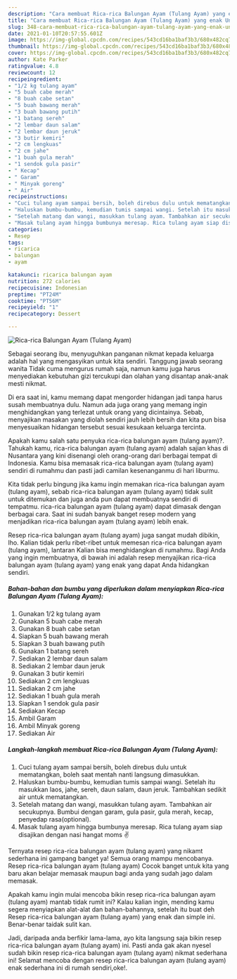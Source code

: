 ```yaml
---
description: "Cara membuat Rica-rica Balungan Ayam (Tulang Ayam) yang enak Untuk Jualan"
title: "Cara membuat Rica-rica Balungan Ayam (Tulang Ayam) yang enak Untuk Jualan"
slug: 348-cara-membuat-rica-rica-balungan-ayam-tulang-ayam-yang-enak-untuk-jualan
date: 2021-01-10T20:57:55.601Z
image: https://img-global.cpcdn.com/recipes/543cd16ba1baf3b3/680x482cq70/rica-rica-balungan-ayam-tulang-ayam-foto-resep-utama.jpg
thumbnail: https://img-global.cpcdn.com/recipes/543cd16ba1baf3b3/680x482cq70/rica-rica-balungan-ayam-tulang-ayam-foto-resep-utama.jpg
cover: https://img-global.cpcdn.com/recipes/543cd16ba1baf3b3/680x482cq70/rica-rica-balungan-ayam-tulang-ayam-foto-resep-utama.jpg
author: Kate Parker
ratingvalue: 4.8
reviewcount: 12
recipeingredient:
- "1/2 kg tulang ayam"
- "5 buah cabe merah"
- "8 buah cabe setan"
- "5 buah bawang merah"
- "3 buah bawang putih"
- "1 batang sereh"
- "2 lembar daun salam"
- "2 lembar daun jeruk"
- "3 butir kemiri"
- "2 cm lengkuas"
- "2 cm jahe"
- "1 buah gula merah"
- "1 sendok gula pasir"
- " Kecap"
- " Garam"
- " Minyak goreng"
- " Air"
recipeinstructions:
- "Cuci tulang ayam sampai bersih, boleh direbus dulu untuk mematangkan, boleh saat mentah nanti langsung dimasukkan."
- "Haluskan bumbu-bumbu, kemudian tumis sampai wangi. Setelah itu masukkan laos, jahe, sereh, daun salam, daun jeruk. Tambahkan sedikit air untuk mematangkan."
- "Setelah matang dan wangi, masukkan tulang ayam. Tambahkan air secukupnya. Bumbui dengan garam, gula pasir, gula merah, kecap, penyedap rasa(optional)."
- "Masak tulang ayam hingga bumbunya meresap. Rica tulang ayam siap disajikan dengan nasi hangat moms ✌"
categories:
- Resep
tags:
- ricarica
- balungan
- ayam

katakunci: ricarica balungan ayam 
nutrition: 272 calories
recipecuisine: Indonesian
preptime: "PT24M"
cooktime: "PT56M"
recipeyield: "1"
recipecategory: Dessert

---
```



![Rica-rica Balungan Ayam (Tulang Ayam)](https://img-global.cpcdn.com/recipes/543cd16ba1baf3b3/680x482cq70/rica-rica-balungan-ayam-tulang-ayam-foto-resep-utama.jpg)

Sebagai seorang ibu, menyuguhkan panganan nikmat kepada keluarga adalah hal yang mengasyikan untuk kita sendiri. Tanggung jawab seorang  wanita Tidak cuma mengurus rumah saja, namun kamu juga harus menyediakan kebutuhan gizi tercukupi dan olahan yang disantap anak-anak mesti nikmat.

Di era  saat ini, kamu memang dapat mengorder hidangan jadi tanpa harus susah membuatnya dulu. Namun ada juga orang yang memang ingin menghidangkan yang terlezat untuk orang yang dicintainya. Sebab, menyajikan masakan yang diolah sendiri jauh lebih bersih dan kita pun bisa menyesuaikan hidangan tersebut sesuai kesukaan keluarga tercinta. 



Apakah kamu salah satu penyuka rica-rica balungan ayam (tulang ayam)?. Tahukah kamu, rica-rica balungan ayam (tulang ayam) adalah sajian khas di Nusantara yang kini disenangi oleh orang-orang dari berbagai tempat di Indonesia. Kamu bisa memasak rica-rica balungan ayam (tulang ayam) sendiri di rumahmu dan pasti jadi camilan kesenanganmu di hari liburmu.

Kita tidak perlu bingung jika kamu ingin memakan rica-rica balungan ayam (tulang ayam), sebab rica-rica balungan ayam (tulang ayam) tidak sulit untuk ditemukan dan juga anda pun dapat membuatnya sendiri di tempatmu. rica-rica balungan ayam (tulang ayam) dapat dimasak dengan berbagai cara. Saat ini sudah banyak banget resep modern yang menjadikan rica-rica balungan ayam (tulang ayam) lebih enak.

Resep rica-rica balungan ayam (tulang ayam) juga sangat mudah dibikin, lho. Kalian tidak perlu ribet-ribet untuk memesan rica-rica balungan ayam (tulang ayam), lantaran Kalian bisa menghidangkan di rumahmu. Bagi Anda yang ingin membuatnya, di bawah ini adalah resep menyajikan rica-rica balungan ayam (tulang ayam) yang enak yang dapat Anda hidangkan sendiri.

<!--inarticleads1-->

##### Bahan-bahan dan bumbu yang diperlukan dalam menyiapkan Rica-rica Balungan Ayam (Tulang Ayam):

1. Gunakan 1/2 kg tulang ayam
1. Gunakan 5 buah cabe merah
1. Gunakan 8 buah cabe setan
1. Siapkan 5 buah bawang merah
1. Siapkan 3 buah bawang putih
1. Gunakan 1 batang sereh
1. Sediakan 2 lembar daun salam
1. Sediakan 2 lembar daun jeruk
1. Gunakan 3 butir kemiri
1. Sediakan 2 cm lengkuas
1. Sediakan 2 cm jahe
1. Sediakan 1 buah gula merah
1. Siapkan 1 sendok gula pasir
1. Sediakan  Kecap
1. Ambil  Garam
1. Ambil  Minyak goreng
1. Sediakan  Air




<!--inarticleads2-->

##### Langkah-langkah membuat Rica-rica Balungan Ayam (Tulang Ayam):

1. Cuci tulang ayam sampai bersih, boleh direbus dulu untuk mematangkan, boleh saat mentah nanti langsung dimasukkan.
1. Haluskan bumbu-bumbu, kemudian tumis sampai wangi. Setelah itu masukkan laos, jahe, sereh, daun salam, daun jeruk. Tambahkan sedikit air untuk mematangkan.
1. Setelah matang dan wangi, masukkan tulang ayam. Tambahkan air secukupnya. Bumbui dengan garam, gula pasir, gula merah, kecap, penyedap rasa(optional).
1. Masak tulang ayam hingga bumbunya meresap. Rica tulang ayam siap disajikan dengan nasi hangat moms ✌




Ternyata resep rica-rica balungan ayam (tulang ayam) yang nikamt sederhana ini gampang banget ya! Semua orang mampu mencobanya. Resep rica-rica balungan ayam (tulang ayam) Cocok banget untuk kita yang baru akan belajar memasak maupun bagi anda yang sudah jago dalam memasak.

Apakah kamu ingin mulai mencoba bikin resep rica-rica balungan ayam (tulang ayam) mantab tidak rumit ini? Kalau kalian ingin, mending kamu segera menyiapkan alat-alat dan bahan-bahannya, setelah itu buat deh Resep rica-rica balungan ayam (tulang ayam) yang enak dan simple ini. Benar-benar taidak sulit kan. 

Jadi, daripada anda berfikir lama-lama, ayo kita langsung saja bikin resep rica-rica balungan ayam (tulang ayam) ini. Pasti anda gak akan nyesel sudah bikin resep rica-rica balungan ayam (tulang ayam) nikmat sederhana ini! Selamat mencoba dengan resep rica-rica balungan ayam (tulang ayam) enak sederhana ini di rumah sendiri,oke!.


